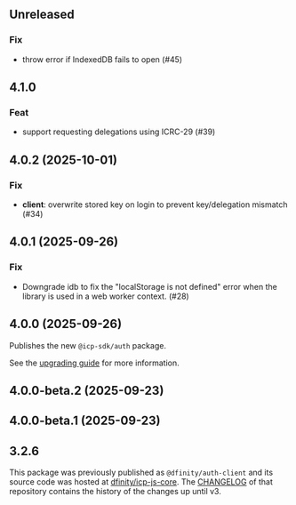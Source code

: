 ## Unreleased

### Fix

- throw error if IndexedDB fails to open (#45)

## 4.1.0

### Feat

- support requesting delegations using ICRC-29 (#39)

## 4.0.2 (2025-10-01)

### Fix

- **client**: overwrite stored key on login to prevent key/delegation mismatch (#34)

## 4.0.1 (2025-09-26)

### Fix

- Downgrade idb to fix the "localStorage is not defined" error when the library is used in a web worker context. (#28)

## 4.0.0 (2025-09-26)

Publishes the new `@icp-sdk/auth` package.

See the [upgrading guide](https://js.icp.build/auth/v4.0/upgrading/v4) for more information.

## 4.0.0-beta.2 (2025-09-23)

## 4.0.0-beta.1 (2025-09-23)

## 3.2.6

This package was previously published as `@dfinity/auth-client` and its source code was hosted at [dfinity/icp-js-core](https://github.com/dfinity/icp-js-core). The [CHANGELOG](https://github.com/dfinity/icp-js-core/blob/a6aa6e2eb58cf2cbae92156b957293e40f458323/CHANGELOG.md) of that repository contains the history of the changes up until v3.
